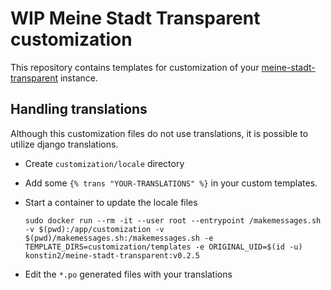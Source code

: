 # WIP Meine Stadt Transparent customization

This repository contains templates for customization of your [meine-stadt-transparent](https://github.com/meine-stadt-transparent/meine-stadt-transparent) instance.

## Handling translations

Although this customization files do not use translations, it is possible to utilize django translations.

- Create `customization/locale` directory
- Add some `{% trans "YOUR-TRANSLATIONS" %}` in your custom templates.
- Start a container to update the locale files

      sudo docker run --rm -it --user root --entrypoint /makemessages.sh -v $(pwd):/app/customization -v $(pwd)/makemessages.sh:/makemessages.sh -e TEMPLATE_DIRS=customization/templates -e ORIGINAL_UID=$(id -u) konstin2/meine-stadt-transparent:v0.2.5

- Edit the `*.po` generated files with your translations
